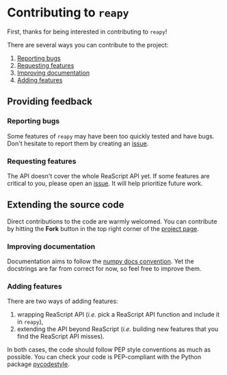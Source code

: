 # Contributing to `reapy`

First, thanks for being interested in contributing to `reapy`!

There are several ways you can contribute to the project:
1. [Reporting bugs](###reporting-bugs)
2. [Requesting features](###requesting-features)
3. [Improving documentation](###improving-documentation)
4. [Adding features](###adding-features)

## Providing feedback

### Reporting bugs

Some features of `reapy` may have been too quickly tested and have bugs. Don't hesitate to report them by creating an [issue](https://github.com/RomeoDespres/reapy/issues).

### Requesting features

The API doesn't cover the whole ReaScript API yet. If some features are critical to you, please open an [issue](https://github.com/RomeoDespres/reapy/issues). It will help prioritize future work.

## Extending the source code

Direct contributions to the code are warmly welcomed. You can contribute by hitting the **Fork** button in the top right corner of the [project page](https://github.com/RomeoDespres/reapy).

### Improving documentation

Documentation aims to follow the [numpy docs convention](https://docs.scipy.org/doc/numpy/docs/howto_document.html#numpydoc-docstring-guide). Yet the docstrings are far from correct for now, so feel free to improve them.

### Adding features

There are two ways of adding features:

1. wrapping ReaScript API (*i.e.* pick a ReaScript API function and include it in `reapy`),
2. extending the API beyond ReaScript (*i.e.* building new features that you find the ReaScript API misses).
    
In both cases, the code should follow PEP style conventions as much as possible. You can check your code is PEP-compliant with the Python package [pycodestyle](https://pypi.org/project/pycodestyle/).

